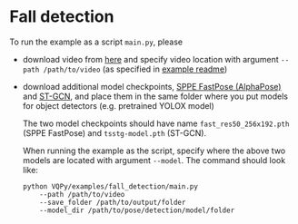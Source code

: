 # Fall detection

To run the example as a script `main.py`, please

- download video from [here](https://youtu.be/ctniCxIdpTY) and specify video location with argument `--path /path/to/video` (as specified in [example readme](../README.md#running-as-a-script))
- download additional model checkpoints, [SPPE FastPose (AlphaPose)](https://drive.google.com/file/d/1IPfCDRwCmQDnQy94nT1V-_NVtTEi4VmU/view?usp=sharing) and [ST-GCN](https://drive.google.com/file/d/1mQQ4JHe58ylKbBqTjuKzpwN2nwKOWJ9u/view?usp=sharing), and place them in the same folder where you put models for object detectors (e.g. pretrained YOLOX model)

    The two model checkpoints should have name `fast_res50_256x192.pth` (SPPE FastPose) and `tsstg-model.pth` (ST-GCN).

    When running the example as the script, specify where the above two models are located with argument `--model`. The command should look like:

    ```shell
    python VQPy/examples/fall_detection/main.py
        --path /path/to/video
        --save_folder /path/to/output/folder
        --model_dir /path/to/pose/detection/model/folder
    ```
